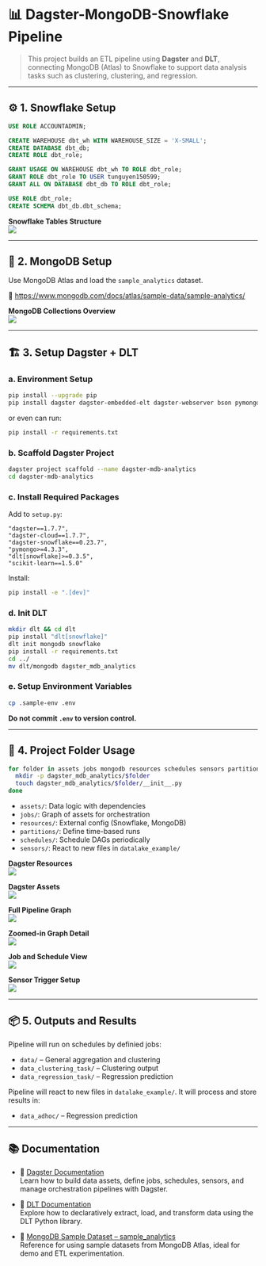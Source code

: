 # 📊 Dagster-MongoDB-Snowflake Pipeline

> This project builds an ETL pipeline using **Dagster** and **DLT**, connecting MongoDB (Atlas) to Snowflake to support data analysis tasks such as clustering, clustering, and regression.

---

## ⚙️ 1. Snowflake Setup

```sql
USE ROLE ACCOUNTADMIN;

CREATE WAREHOUSE dbt_wh WITH WAREHOUSE_SIZE = 'X-SMALL';
CREATE DATABASE dbt_db;
CREATE ROLE dbt_role;

GRANT USAGE ON WAREHOUSE dbt_wh TO ROLE dbt_role;
GRANT ROLE dbt_role TO USER tunguyen150599;
GRANT ALL ON DATABASE dbt_db TO ROLE dbt_role;

USE ROLE dbt_role;
CREATE SCHEMA dbt_db.dbt_schema;
```

**Snowflake Tables Structure**  
![](images/s01_snowflake_tables.png)

---

## 🍃 2. MongoDB Setup

Use MongoDB Atlas and load the `sample_analytics` dataset.

🔗 https://www.mongodb.com/docs/atlas/sample-data/sample-analytics/

**MongoDB Collections Overview**  
![](images/s02_mongo_collections.png)

---

## 🏗️ 3. Setup Dagster + DLT

### a. Environment Setup

```bash
pip install --upgrade pip
pip install dagster dagster-embedded-elt dagster-webserver bson pymongo
```

or even can run:

```bash
pip install -r requirements.txt
```

### b. Scaffold Dagster Project

```bash
dagster project scaffold --name dagster-mdb-analytics
cd dagster-mdb-analytics
```

### c. Install Required Packages

Add to `setup.py`:

```text
"dagster==1.7.7",
"dagster-cloud==1.7.7",
"dagster-snowflake==0.23.7",
"pymongo>=4.3.3",
"dlt[snowflake]>=0.3.5",
"scikit-learn==1.5.0"
```

Install:

```bash
pip install -e ".[dev]"
```

### d. Init DLT

```bash
mkdir dlt && cd dlt
pip install "dlt[snowflake]"
dlt init mongodb snowflake
pip install -r requirements.txt
cd ../
mv dlt/mongodb dagster_mdb_analytics
```

### e. Setup Environment Variables

```bash
cp .sample-env .env
```

**Do not commit `.env` to version control.**

---

## 🧰 4. Project Folder Usage

```bash
for folder in assets jobs mongodb resources schedules sensors partitions; do
  mkdir -p dagster_mdb_analytics/$folder
  touch dagster_mdb_analytics/$folder/__init__.py
done
```

- `assets/`: Data logic with dependencies
- `jobs/`: Graph of assets for orchestration
- `resources/`: External config (Snowflake, MongoDB)
- `partitions/`: Define time-based runs
- `schedules/`: Schedule DAGs periodically
- `sensors/`: React to new files in `datalake_example/`

**Dagster Resources**  
![](images/s03_dagster_resources.png)

**Dagster Assets**  
![](images/s04_dagster_assets.png)

**Full Pipeline Graph**  
![](images/s05_dagster_graph.png)

**Zoomed-in Graph Detail**  
![](images/s06_dagster_graph_zoom_in.png)

**Job and Schedule View**  
![](images/s06_dagster_jobs_schedules.png)

**Sensor Trigger Setup**  
![](images/s07_dagster_sensor.png)

---

## 📦 5. Outputs and Results

Pipeline will run on schedules by definied jobs:

- `data/` – General aggregation and clustering
- `data_clustering_task/` – Clustering output
- `data_regression_task/` – Regression prediction

Pipeline will react to new files in `datalake_example/`. It will process and store results in:

- `data_adhoc/` – Regression prediction

---

## 📚 Documentation

- 🔗 [Dagster Documentation](https://docs.dagster.io/)  
  Learn how to build data assets, define jobs, schedules, sensors, and manage orchestration pipelines with Dagster.

- 🔗 [DLT Documentation](https://dlthub.com/docs/dlt-ecosystem/verified-sources/mongodb)  
  Explore how to declaratively extract, load, and transform data using the DLT Python library.

- 🔗 [MongoDB Sample Dataset – sample_analytics](https://www.mongodb.com/docs/atlas/sample-data/sample-analytics/)  
  Reference for using sample datasets from MongoDB Atlas, ideal for demo and ETL experimentation.